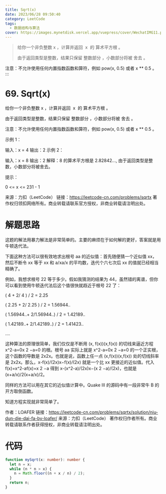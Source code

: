 ```yaml
---
title: Sqrt(x)
date: 2023/06/28 09:50:40
category: LeetCode
tags:
  - 数据结构与算法
cover: https://images.mynetdisk.vercel.app/vuepress/cover/WechatIMG11.png
---
```


> 给你一个非负整数 x ，计算并返回  x  的 算术平方根 。
>
> 由于返回类型是整数，结果只保留 整数部分 ，小数部分将被 舍去 。

注意：不允许使用任何内置指数函数和算符，例如 pow(x, 0.5) 或者 x \*\* 0.5 。
:::

<!-- more -->

# 69. Sqrt(x)

给你一个非负整数 x ，计算并返回  x  的 算术平方根 。

由于返回类型是整数，结果只保留 整数部分 ，小数部分将被 舍去 。

注意：不允许使用任何内置指数函数和算符，例如 pow(x, 0.5) 或者 x \*\* 0.5 。

示例 1：

输入：x = 4
输出：2
示例 2：

输入：x = 8
输出：2
解释：8 的算术平方根是 2.82842..., 由于返回类型是整数，小数部分将被舍去。

提示：

0 <= x <= 231 - 1

来源：力扣（LeetCode）
链接：https://leetcode-cn.com/problems/sqrtx
著作权归领扣网络所有。商业转载请联系官方授权，非商业转载请注明出处。

# 解题思路

这题的解法用暴力解法是非常简单的。主要的麻烦在于如何解的更好，答案就是用牛顿迭代法。

下面这种方法可以很有效地求出根号 aa 的近似值：首先随便猜一个近似值 xx，然后不断令 xx 等于 xx 和 a/xa/x 的平均数，迭代个六七次后 xx 的值就已经相当精确了。

例如，我想求根号 22 等于多少。假如我猜测的结果为 44，虽然错的离谱，但你可以看到使用牛顿迭代法后这个值很快就趋近于根号 22 了：

( 4 + 2/ 4 ) / 2 = 2.25

( 2.25 + 2/ 2.25 ) / 2 = 1.56944..

( 1.56944..+ 2/1.56944..) / 2 = 1.42189..

( 1.42189..+ 2/1.42189..) / 2 = 1.41423..

….

这种算法的原理很简单，我们仅仅是不断用 (x, f(x))(x,f(x)) 的切线来逼近方程 x^2-a=0x
2
−a=0 的根。根号 aa 实际上就是 x^2-a=0x
2
−a=0 的一个正实根，这个函数的导数是 2x2x。也就是说，函数上任一点 (x,f(x))(x,f(x)) 处的切线斜率是 2x2x。那么，x-f(x)/(2x)x−f(x)/(2x) 就是一个比 xx 更接近的近似值。代入 f(x)=x^2-af(x)=x
2
−a 得到 x-(x^2-a)/(2x)x−(x
2
−a)/(2x)，也就是 (x+a/x)/2(x+a/x)/2。

同样的方法可以用在其它的近似值计算中。Quake III 的源码中有一段非常牛 B 的开方取倒函数。

知道方程实现就非常简单了。

作者：LOAFER
链接：https://leetcode-cn.com/problems/sqrtx/solution/niu-dun-die-dai-fa-by-loafer/
来源：力扣（LeetCode）
著作权归作者所有。商业转载请联系作者获得授权，非商业转载请注明出处。

# 代码

```ts
function mySqrt(x: number): number {
  let n = x;
  while (n * n > x) {
    n = Math.floor((n + x / n) / 2);
  }
  return n;
}
```
